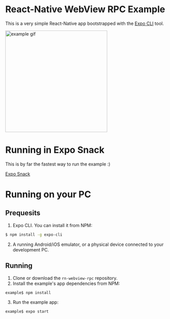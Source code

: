 # React-Native WebView RPC Example
This is a very simple React-Native app bootstrapped with the
[Expo CLI](https://docs.expo.io/versions/latest/workflow/expo-cli/)
tool.

<img alt="example gif" src="https://github.com/ronhe/rn-webview-rpc/blob/master/docs/example.gif" width="320">

# Running in Expo Snack
This is by far the fastest way to run the example :)

[Expo Snack](https://snack.expo.io/@git/github.com/ronhe/rn-webview-rpc:example)

# Running on your PC
## Prequesits
1. Expo CLI. You can install it from NPM:
```bash
$ npm install -g expo-cli
```
2. A running Android/iOS emulator, or a physical device
connected to your development PC.

## Running
1. Clone or download the `rn-webview-rpc` repository.
2. Install the example's app dependencies from NPM:
```bash
example$ npm install
```
3. Run the example app:
```bash
example$ expo start
```